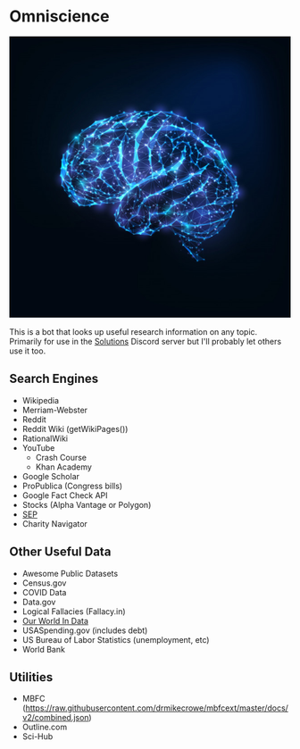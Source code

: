 # Omniscience

![Omniscience Logo](./logo.jpg)

This is a bot that looks up useful research information on any topic. Primarily for use in the [Solutions](https://medium.com/solutions) Discord server but I'll probably let others use it too.

## Search Engines

- Wikipedia
- Merriam-Webster
- Reddit
- Reddit Wiki (getWikiPages())
- RationalWiki
- YouTube
  - Crash Course
  - Khan Academy
- Google Scholar
- ProPublica (Congress bills)
- Google Fact Check API
- Stocks (Alpha Vantage or Polygon)
- [SEP](https://github.com/AFFogarty/SEP-Bot/blob/master/reddit-bot/sep/sep_search_result.py#L25)
- Charity Navigator

## Other Useful Data

- Awesome Public Datasets
- Census.gov
- COVID Data
- Data.gov
- Logical Fallacies (Fallacy.in)
- [Our World In Data](https://github.com/owid)
- USASpending.gov (includes debt)
- US Bureau of Labor Statistics (unemployment, etc)
- World Bank

## Utilities

- MBFC (https://raw.githubusercontent.com/drmikecrowe/mbfcext/master/docs/v2/combined.json)
- Outline.com
- Sci-Hub
